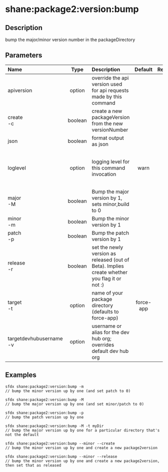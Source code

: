 <!-- This file has been generated with command 'sfdx hardis:doc:plugin:generate'. Please do not update it manually or it may be overwritten -->
# shane:package2:version:bump

## Description

bump the major/minor version number in the packageDirectory

## Parameters

|Name|Type|Description|Default|Required|Options|
|:---|:--:|:----------|:-----:|:------:|:-----:|
|apiversion|option|override the api version used for api requests made by this command||||
|create<br/>-c|boolean|create a new packageVersion from the new versionNumber||||
|json|boolean|format output as json||||
|loglevel|option|logging level for this command invocation|warn||trace<br/>debug<br/>info<br/>warn<br/>error<br/>fatal|
|major<br/>-M|boolean|Bump the major version by 1, sets minor,build to 0||||
|minor<br/>-m|boolean|Bump the minor version by 1||||
|patch<br/>-p|boolean|Bump the patch version by 1||||
|release<br/>-r|boolean|set the newly version as released (out of Beta).  Implies create whether you flag it or not :)||||
|target<br/>-t|option|name of your package directory (defaults to force-app)|force-app|||
|targetdevhubusername<br/>-v|option|username or alias for the dev hub org; overrides default dev hub org||||

## Examples

```shell
sfdx shane:package2:version:bump -m
// bump the minor version up by one (and set patch to 0)

```

```shell
sfdx shane:package2:version:bump -M
// bump the major version up by one (and set minor/patch to 0)

```

```shell
sfdx shane:package2:version:bump -p
// bump the patch version up by one

```

```shell
sfdx shane:package2:version:bump -M -t myDir
// bump the major version up by one for a particular directory that's not the default

```

```shell
sfdx shane:package2:version:bump --minor --create
// bump the minor version up by one and create a new package2version

```

```shell
sfdx shane:package2:version:bump --minor --release
// bump the minor version up by one and create a new package2version, then set that as released

```



